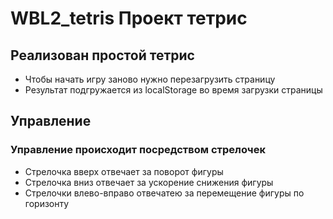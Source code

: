 # WBL2_tetris Проект тетрис

## Реализован простой тетрис
* Чтобы начать игру заново нужно перезагрузить страницу
* Результат подгружается из localStorage во время загрузки страницы

## Управление 
### Управление происходит посредством стрелочек
* Стрелочка вверх отвечает за поворот фигуры
* Стрелочка вниз отвечает за ускорение снижения фигуры
* Стрелочки влево-вправо отвечатею за перемещение фигуры по горизонту

